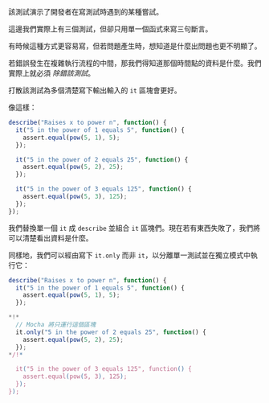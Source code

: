 該測試演示了開發者在寫測試時遇到的某種嘗試。

這邊我們實際上有三個測試，但卻只用單一個函式來寫三句斷言。

有時候這種方式更容易寫，但若問題產生時，想知道是什麼出問題也更不明顯了。

若錯誤發生在複雜執行流程的中間，那我們得知道那個時間點的資料是什麼。我們實際上就必須 *除錯該測試*。

打散該測試為多個清楚寫下輸出輸入的 `it` 區塊會更好。

像這樣：

```js
describe("Raises x to power n", function() {
  it("5 in the power of 1 equals 5", function() {
    assert.equal(pow(5, 1), 5);
  });

  it("5 in the power of 2 equals 25", function() {
    assert.equal(pow(5, 2), 25);
  });

  it("5 in the power of 3 equals 125", function() {
    assert.equal(pow(5, 3), 125);
  });
});
```

我們替換單一個 `it` 成 `describe` 並組合 `it` 區塊們。現在若有東西失敗了，我們將可以清楚看出資料是什麼。

同樣地，我們可以經由寫下 `it.only` 而非 `it`，以分離單一測試並在獨立模式中執行它：

```js
describe("Raises x to power n", function() {
  it("5 in the power of 1 equals 5", function() {
    assert.equal(pow(5, 1), 5);
  });

*!*
  // Mocha 將只運行這個區塊
  it.only("5 in the power of 2 equals 25", function() {
    assert.equal(pow(5, 2), 25);
  });
*/!*

  it("5 in the power of 3 equals 125", function() {
    assert.equal(pow(5, 3), 125);
  });
});
```

